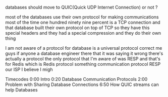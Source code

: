 databases should move to QUIC(Quick UDP Internet Connection) or not ?


most of the databases use their own protocol for making communications 
most of the time one hundred ninety nine
percent is a TCP connection and that
database built their own protocol
on top of TCP so they have this special
headers and they had a special
compression and they do their own thing

I am not aware of a protocol for
database is a universal protocol correct
me guys if anyone a database engineer
there that it was saying it wrong
there's actually a protocol the only
protocol that I'm aware of was RESP
and that's for Redis which is Redis
protocol something communication
protocol RESP our ISP I believe I migh



Timecodes
0:00 Intro
0:20 Database Communication Protocols
2:00 Problem with Sharing Database Connections
6:50 How QUIC streams can help Databases
